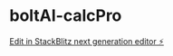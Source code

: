 # boltAI-calcPro

[Edit in StackBlitz next generation editor ⚡️](https://stackblitz.com/~/github.com/zhuhaibo/boltAI-calcPro)
